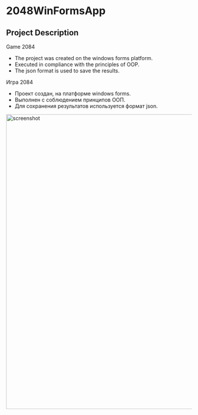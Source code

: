 # 2048WinFormsApp
## Project Description
Game 2084
- The project was created on the windows forms platform.
- Executed in compliance with the principles of OOP.
- The json format is used to save the results.

Игра 2084 
- Проект создан, на платформе windows forms. 
- Выполнен с соблюдением принципов ООП. 
- Для сохранения результатов используется формат json.
<img src="https://github.com/Molostov-A/Game2048/blob/master/screenshots/Game2048Preview.gif" alt="screenshot" width="800">
